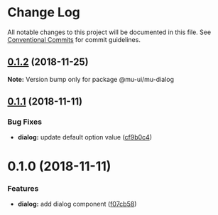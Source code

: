 # Change Log

All notable changes to this project will be documented in this file.
See [Conventional Commits](https://conventionalcommits.org) for commit guidelines.

## [0.1.2](https://github.com/mu-ui/mu-ui/compare/@mu-ui/mu-dialog@0.1.1...@mu-ui/mu-dialog@0.1.2) (2018-11-25)

**Note:** Version bump only for package @mu-ui/mu-dialog





## [0.1.1](https://github.com/mu-ui/mu-ui/compare/@mu-ui/mu-dialog@0.1.0...@mu-ui/mu-dialog@0.1.1) (2018-11-11)


### Bug Fixes

* **dialog:** update default option value ([cf9b0c4](https://github.com/mu-ui/mu-ui/commit/cf9b0c4))





# 0.1.0 (2018-11-11)


### Features

* **dialog:** add dialog component ([f07cb58](https://github.com/mu-ui/mu-ui/commit/f07cb58))
